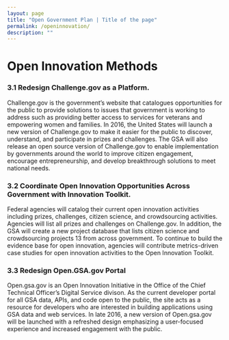 ```yaml
---
layout: page
title: "Open Government Plan | Title of the page"
permalink: /openinnovation/
description: ""
---
```


# Open Innovation Methods

### 3.1  Redesign Challenge.gov as a Platform. 
Challenge.gov is the government’s website that catalogues opportunities for the public to provide solutions to issues that government is working to address such as providing better access to services for veterans and empowering women and families. In 2016, the United States will launch a new version of Challenge.gov to make it easier for the public to discover, understand, and participate in prizes and challenges. The GSA will also release an open source version of Challenge.gov to enable implementation by governments around the world to improve citizen engagement, encourage entrepreneurship, and develop breakthrough solutions to meet national needs.

### 3.2  Coordinate Open Innovation Opportunities Across Government with Innovation Toolkit. 
Federal agencies will catalog their current open innovation activities including prizes, challenges, citizen science, and crowdsourcing activities. Agencies will list all prizes and challenges on Challenge.gov. In addition, the GSA will create a new project database that lists citizen science and crowdsourcing projects 13 from across government. To continue to build the evidence base for open innovation, agencies will contribute metrics-driven case studies for open innovation activities to the Open Innovation Toolkit. 

### 3.3  Redesign Open.GSA.gov Portal 
Open.gsa.gov is an Open Innovation Initiative in the Office of the Chief Technical Officer’s Digital Service divison. As the current developer portal for all GSA data, APIs, and code open to the public, the site acts as a resource for developers who are interested in building applications using GSA data and web services.  In late 2016, a new version of Open.gsa.gov will be launched with a refreshed design emphasizing a user-focused experience and increased engagement with the public.





